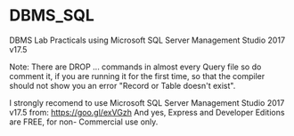 # DBMS_SQL
DBMS Lab Practicals using Microsoft SQL Server Management Studio 2017 v17.5

Note: There are DROP ... commands in almost every Query file so do comment it, if you are running it for the first time, so that the compiler should not show you an error "Record or Table doesn't exist".

I strongly recomend to use Microsoft SQL Server Management Studio 2017 v17.5 from: https://goo.gl/exVGzh
And yes, Express and Developer Editions are FREE, for non- Commercial use only.
